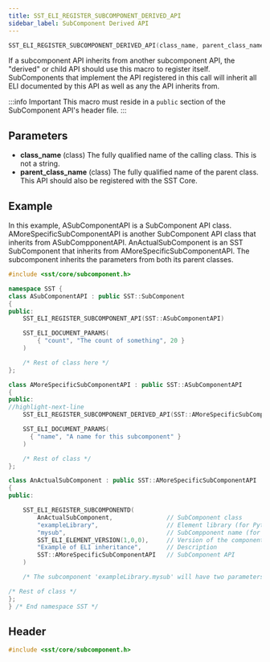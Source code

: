 ```yaml
---
title: SST_ELI_REGISTER_SUBCOMPONENT_DERIVED_API
sidebar_label: SubComponent Derived API
---
```



```cpp
SST_ELI_REGISTER_SUBCOMPONENT_DERIVED_API(class_name, parent_class_name)
```

If a subcomponent API inherits from another subcomponent API, the "derived" or child API should use this macro to register itself. SubComponents that implement the API registered in this call will inherit all ELI documented by this API as well as any the API inherits from.

:::info Important
This macro must reside in a `public` section of the SubComponent API's header file.
:::

## Parameters
* **class_name** (class) The fully qualified name of the calling class. This is not a string.
* **parent_class_name** (class) The fully qualified name of the parent class. This API should also be registered with the SST Core.

## Example

In this example, ASubComponentAPI is a SubComponent API class. AMoreSpecificSubComponentAPI is another SubComponent API class that inherits from ASubCompponentAPI. AnActualSubComponent is an SST SubComponent that inherits from AMoreSpecificSubComponentAPI. The subcomponent inherits the parameters from both its parent classes.

```cpp
#include <sst/core/subcomponent.h>

namespace SST {
class ASubComponentAPI : public SST::SubComponent
{
public:
    SST_ELI_REGISTER_SUBCOMPONENT_API(SST::ASubComponentAPI)

    SST_ELI_DOCUMENT_PARAMS(
        { "count", "The count of something", 20 }
    )

    /* Rest of class here */
};

class AMoreSpecificSubComponentAPI : public SST::ASubComponentAPI
{
public:
//highlight-next-line
    SST_ELI_REGISTER_SUBCOMPONENT_DERIVED_API(SST::AMoreSpecificSubComponentAPI, SST::ASubComponentAPI)

    SST_ELI_DOCUMENT_PARAMS(
      { "name", "A name for this subcomponent" }
    )

    /* Rest of class */
};

class AnActualSubComponent : public SST::AMoreSpecificSubComponentAPI
{
public:

    SST_ELI_REGISTER_SUBCOMPONENTD(
        AnActualSubComponent,               // SubComponent class
        "exampleLibrary",                   // Element library (for Python/library lookup)
        "mysub",                            // SubCompponent name (for Python/library lookup)
        SST_ELI_ELEMENT_VERSION(1,0,0),     // Version of the component (not related to SST version)
        "Example of ELI inheritance",       // Description
        SST::AMoreSpecificSubComponentAPI   // SubComponent API
    )

    /* The subcomponent 'exampleLibrary.mysub' will have two parameters: 'count' and 'name' */

/* Rest of class */
};
} /* End namespace SST */
```


## Header
```cpp
#include <sst/core/subcomponent.h>
```
